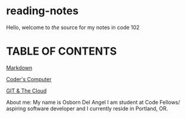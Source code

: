 # reading-notes
Hello, welcome to *the* source for my notes in code 102
# TABLE OF CONTENTS
[Markdown](learningmarkdown.md)


[Coder's Computer](coderscomputer.md)

[GIT & The Cloud](gitandthecloud.md)



About me: My name is Osborn Del Angel I am student at Code Fellows/ aspiring software developer and I currently reside in Portland, OR. 